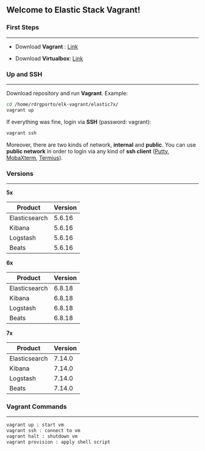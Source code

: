 ## Welcome to Elastic Stack Vagrant!

### First Steps
------

- Download **Vagrant** : [Link](https://www.vagrantup.com/downloads.html)

- Download **Virtualbox**: [Link](https://www.virtualbox.org/wiki/Downloads)

### Up and SSH
------

Download repository and run **Vagrant**. Example:

```bash
cd /home/rdrgporto/elk-vagrant/elastic7x/
vagrant up
```

If everything was fine, login via **SSH** (password: vagrant):

```bash
vagrant ssh
```

Moreover, there are two kinds of network, **internal** and **public**. You can use **public network** in order to login via any kind of **ssh client** ([Putty](https://www.putty.org/), [MobaXterm](https://mobaxterm.mobatek.net/), [Termius](https://www.termius.com/)).

### Versions
------

**5x**

| Product       | Version |
| ------------- | ------- |
| Elasticsearch | 5.6.16  |
| Kibana        | 5.6.16  |
| Logstash      | 5.6.16  |
| Beats         | 5.6.16  |

**6x**

| Product       | Version |
| ------------- | ------- |
| Elasticsearch | 6.8.18  |
| Kibana        | 6.8.18  |
| Logstash      | 6.8.18  |
| Beats         | 6.8.18  |

**7x**

| Product       | Version |
| ------------- | ------- |
| Elasticsearch | 7.14.0  |
| Kibana        | 7.14.0  |
| Logstash      | 7.14.0  |
| Beats         | 7.14.0  |

### Vagrant Commands
------

```bash
vagrant up : start vm
vagrant ssh : connect to vm
vagrant halt : shutdown vm
vagrant provision : apply shell script
```
